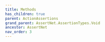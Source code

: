 ```yaml
---
title: Methods
has_children: true
parent: ActionAssertions
grand_parent: AssertNet.AssertionTypes.Void
ancestor: AssertNet
nav_order: 3
---
```


